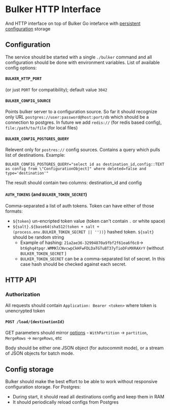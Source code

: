 # Bulker HTTP Interface

And HTTP interface on top of Bulker Go intefarce with [persistent configuration](https://github.com/jitsucom/bulker/blob/main/bulker/bulker.go) storage



## Configuration

The service should be started with a single `./bulker` command and all configuration should be done with environment variables. List of available config options:

#### `BULKER_HTTP_PORT`

(or just `PORT` for compatibility); default value `3042`

#### `BULKER_CONFIG_SOURCE`

Points bulker server to a configuration source. So far it should recognize only URL `postgres://user:password@host:port/db` which should be a connection to postgres. In future we add `redis://` (for redis based config), `file:/path/to/file` (for local files) 

#### `BULKER_CONFIG_POSTGRES_QUERY`

Relevent only for `postres://` config sources. Contains a query which pulls list of destinations. Example:

```
BULKER_CONFIG_POSTGRES_QUERY="select id as destination_id,config::TEXT as config from \"ConfigurationObject]" where deleted=false and type='destination'"
```

The result should contain two columns: destination_id and config

#### `AUTH_TOKENS` (and `BULKER_TOKEN_SECRET`)

Comma-separated a list of auth tokens. Token can have either of those formats:

* `${token}` un-encripted token value (token can't contain `.` or white space)
* `${salt}.${base64(sha512(token + salt + (process.env.BULKER_TOKEN_SECRET || ''))}` hashed token. `${salt}` should be random string
  * Example of hashing: `21a2ae36-32994870a9fbf2f61ea6f6c8`→ `bt6ghq4tpqr.WMMKlCNvcwpCkHFwFDLDaTGTuBT37yTioDFsMXRAXrY` (without `BULKER_TOKEN_SECRET` )
  * `BULKER_TOKEN_SECRET` can be a comma-separated list of secret. In this case hash should be checked against each secret.



## HTTP API

### Authorization

All requests should contain `Application: Bearer <token>` where token is unencrypted token

#### `POST /load/{destinationId}`

GET parameters should mirror [options](https://github.com/jitsucom/bulker/blob/main/implementations/sql/options.go) - `WithPartition` →  `partition`, `MergeRows` → `mergeRows`, etc

Body should be either one JSON object (for autocommit mode), or a stream of JSON objects for batch mode.


## Config storage

Bulker should make the best effort to be able to work without responsive configuration storage. For Postgres:

* During start, it should read all destinations config and keep them in RAM
* It should periodically reload configs from Postgres




